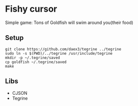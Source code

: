# Fishy cursor
Simple game: Tons of Goldfish will swim around you(their food)
## Setup
```shell
git clone https://github.com/daex3/tegrine ../tegrine
sudo ln -s $(PWD)/../tegrine /usr/include/tegrine
mkdir -p ~/.tegrine/saved
cp goldfish ~/.tegrine/saved
make
```
## Libs
- CJSON
- Tegrine